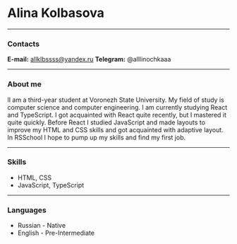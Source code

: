 # Alina Kolbasova
---
### Contacts
__E-mail:__ allklbssss@yandex.ru
__Telegram:__ @alllinochkaaa

---
### About me
lI am a third-year student at Voronezh State University. My field of study is computer science and computer engineering.
I am currently studying React and TypeScript. I got acquainted with React quite recently, but I mastered it quite quickly. Before React I studied JavaScript and made layouts to improve my HTML and CSS skills and got acquainted with adaptive layout. 
In RSSchool I hope to pump up my skills and find my first job. 


---
### Skills
* HTML, CSS
* JavaScript, TypeScript

---
### Languages
* Russian - Native
* English - Pre-Intermediate

